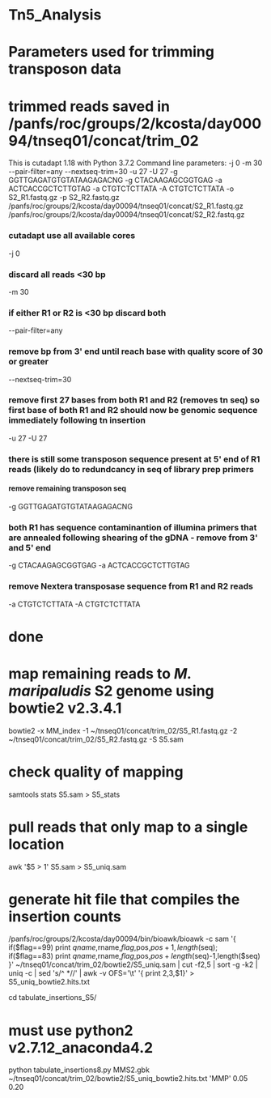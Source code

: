 # Tn5_Analysis

# Parameters used for trimming transposon data 
# trimmed reads saved in /panfs/roc/groups/2/kcosta/day00094/tnseq01/concat/trim_02
This is cutadapt 1.18 with Python 3.7.2
Command line parameters: -j 0 -m 30 --pair-filter=any --nextseq-trim=30 -u 27 -U 27 -g GGTTGAGATGTGTATAAGAGACNG -g CTACAAGAGCGGTGAG -a ACTCACCGCTCTTGTAG -a CTGTCTCTTATA -A CTGTCTCTTATA -o S2_R1.fastq.gz -p S2_R2.fastq.gz /panfs/roc/groups/2/kcosta/day00094/tnseq01/concat/S2_R1.fastq.gz /panfs/roc/groups/2/kcosta/day00094/tnseq01/concat/S2_R2.fastq.gz

### cutadapt use all available cores
-j 0 
### discard all reads <30 bp 
-m 30 
### if either R1 or R2 is <30 bp discard both
--pair-filter=any
### remove bp from 3' end until reach base with quality score of 30 or greater
--nextseq-trim=30
### remove first 27 bases from both R1 and R2 (removes tn seq) so first base of both R1 and R2 should now be genomic sequence immediately following tn insertion
-u 27 -U 27
### there is still some transposon sequence present at 5' end of R1 reads (likely do to redundcancy in seq of library prep primers
#### remove remaining transposon seq
-g GGTTGAGATGTGTATAAGAGACNG
### both R1 has sequence contaminantion of illumina primers that are annealed following shearing of the gDNA - remove from 3' and 5' end
-g CTACAAGAGCGGTGAG -a ACTCACCGCTCTTGTAG
### remove Nextera transposase sequence from R1 and R2 reads
-a CTGTCTCTTATA -A CTGTCTCTTATA
# done

# map remaining reads to _M. maripaludis_ S2 genome using bowtie2 v2.3.4.1
bowtie2 -x MM_index -1 ~/tnseq01/concat/trim_02/S5_R1.fastq.gz -2 ~/tnseq01/concat/trim_02/S5_R2.fastq.gz -S S5.sam
# check quality of mapping 
samtools stats S5.sam > S5_stats

# pull reads that only map to a single location 
awk '$5 > 1' S5.sam > S5_uniq.sam

# generate hit file that compiles the insertion counts 
/panfs/roc/groups/2/kcosta/day00094/bin/bioawk/bioawk -c sam '{ if($flag==99) print $qname,$rname,$flag,$pos,$pos+1,length($seq); if($flag==83) print $qname,$rname,$flag,$pos,$pos+length($seq)-1,length($seq) }' ~/tnseq01/concat/trim_02/bowtie2/S5_uniq.sam | cut -f2,5 | sort -g -k2 | uniq -c | sed 's/^ *//' | awk -v OFS='\t' '{ print $2,$3,$1}' > S5_uniq_bowtie2.hits.txt

cd tabulate_insertions_S5/
# must use python2 v2.7.12_anaconda4.2
python tabulate_insertions8.py MMS2.gbk ~/tnseq01/concat/trim_02/bowtie2/S5_uniq_bowtie2.hits.txt 'MMP' 0.05 0.20

